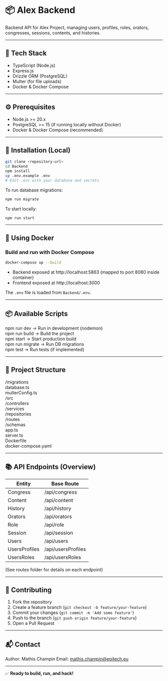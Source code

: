 # 📦 Alex Backend

Backend API for Alex Project, managing users, profiles, roles, orators, congresses, sessions, contents, and histories.

---

## 🚀 Tech Stack

- TypeScript (Node.js)
- Express.js
- Drizzle ORM (PostgreSQL)
- Multer (for file uploads)
- Docker & Docker Compose

---

## ⚙️ Prerequisites

- Node.js >= 20.x
- PostgreSQL >= 15 (if running locally without Docker)
- Docker & Docker Compose (recommended)

---

## 🔧 Installation (Local)

```sh
git clone <repository-url>  
cd Backend  
npm install  
cp .env.example .env  
# Edit .env with your database and secrets
```

To run database migrations:
```sh
npm run migrate
```
To start locally:
```
npm run start
```
---

## 🐳 Using Docker

### Build and run with Docker Compose

```sh
docker-compose up --build
```
- Backend exposed at http://localhost:5863 (mapped to port 8080 inside container)
- Frontend exposed at http://localhost:3000

The `.env` file is loaded from `Backend/.env`.

---

## 📦 Available Scripts

npm run dev        → Run in development (nodemon)  
npm run build      → Build the project  
npm start         → Start production build  
npm run migrate    → Run DB migrations  
npm test         → Run tests (if implemented)

---

## 📁 Project Structure

/migrations  
    database.ts  
    multerConfig.ts  
/src  
    /controllers  
    /services  
    /repositories  
    /routes  
    /schemas  
    app.ts  
    server.ts  
Dockerfile  
docker-compose.yaml

---

## 📚 API Endpoints (Overview)

| Entity         | Base Route          |
|---------------|---------------------|
| Congress      | /api/congress       |
| Content       | /api/content        |
| History       | /api/history        |
| Orators       | /api/orators        |
| Role          | /api/role           |
| Session       | /api/session        |
| Users         | /api/users          |
| UsersProfiles | /api/usersProfiles  |
| UsersRoles    | /api/usersRoles     |

(See routes folder for details on each endpoint)

---

## 🤝 Contributing

1. Fork the repository  
2. Create a feature branch (`git checkout -b feature/your-feature`)  
3. Commit your changes (`git commit -m 'Add some feature'`)  
4. Push to the branch (`git push origin feature/your-feature`)  
5. Open a Pull Request

---

## 📬 Contact

Author: Mathis Champin 
Email: <mathis.champin@epitech.eu>  

---

✅ **Ready to build, run, and hack!**
